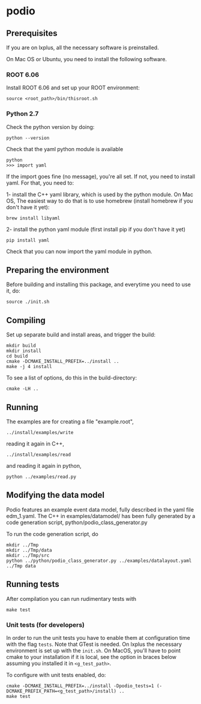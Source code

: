 # podio

## Prerequisites

If you are on lxplus, all the necessary software is preinstalled.

On Mac OS or Ubuntu, you need to install the following software. 

### ROOT 6.06

Install ROOT 6.06 and set up your ROOT environment: 

    source <root_path>/bin/thisroot.sh

### Python 2.7

Check the python version by doing:

    python --version

Check that the yaml python module is available

    python
    >>> import yaml

If the import goes fine (no message), you're all set. If not, you need to install yaml. For that, you need to:

1- install the C++ yaml library, which is used by the python module. On Mac OS, The easiest way to do that is to use homebrew (install homebrew if you don't have it yet):

    brew install libyaml

2- install the python yaml module (first install pip if you don't have it yet)

    pip install yaml

Check that you can now import the yaml module in python.


## Preparing the environment

Before building and installing this package, and everytime you need to use it, do:

    source ./init.sh


## Compiling

Set up separate build and install areas, and trigger the build: 

    mkdir build
    mkdir install
    cd build
    cmake -DCMAKE_INSTALL_PREFIX=../install ..
    make -j 4 install

To see a list of options, do this in the build-directory:

    cmake -LH ..

## Running

The examples are for creating a file "example.root",

    ../install/examples/write

reading it again in C++,

    ../install/examples/read

and reading it again in python,

    python ../examples/read.py

## Modifying the data model

Podio features an example event data model, fully described in the yaml file
edm_1.yaml.
The C++ in examples/datamodel/ has been fully generated by a code generation script, python/podio_class_generator.py

To run the code generation script, do

    mkdir ../Tmp
    mkdir ../Tmp/data
    mkdir ../Tmp/src
    python ../python/podio_class_generator.py ../examples/datalayout.yaml ../Tmp data


## Running tests
After compilation you can run rudimentary tests with

    make test

### Unit tests (for developers)

In order to run the unit tests you have to enable them at configuration time with the flag `tests`. Note that GTest is needed. On lxplus the necessary environment is set up with the `init.sh`. On MacOS, you'll have to point cmake to your installation if it is local, see the option in braces below assuming you installed it in `<g_test_path>`.

To configure with unit tests enabled, do:

    cmake -DCMAKE_INSTALL_PREFIX=../install -Dpodio_tests=1 (-DCMAKE_PREFIX_PATH=<g_test_path>/install) ..
    make test

